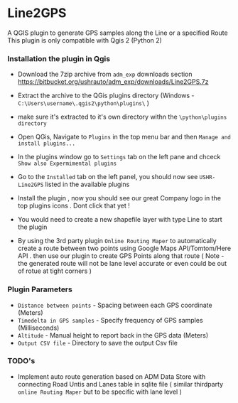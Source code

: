 # Line2GPS 
A QGIS plugin to generate GPS samples along the Line or a specified  Route 
This plugin is only compatible with Qgis 2 (Python 2)
### Installation the plugin in Qgis 

  - Download the 7zip archive from `adm_exp`  downloads section https://bitbucket.org/ushrauto/adm_exp/downloads/Line2GPS.7z
  - Extract the archive to the QGis plugins directory (Windows - `C:\Users\username\.qgis2\python\plugins\` ) 
  - make sure it's extracted to it's own directory withn the `\python\plugins directory` 
  - Open QGis, Navigate to `Plugins` in the top menu bar and then  `Manage and install plugins...`
  - In the plugins window go to `Settings` tab on the left pane and chceck `Show also Expermimental plugins`
  - Go to the `Installed` tab on the left panel, you should now see `USHR-Line2GPS` listed in the available plugins 
  - Install the plugin , now you should see our great Company logo in the top plugins icons . Dont click that yet !  
  - You would need to create a new shapefile layer with type Line to start the plugin 
  

- By using the 3rd party plugin `Online Routing Maper` to automatically create a route between two points using Google Maps API/Tomtom/Here API .
then use our plugin to create GPS Points along that route ( Note - the generated route will not be lane level accurate or even could be out of rotue at tight corners )


### Plugin Parameters
  - `Distance between points` - Spacing between each GPS coordinate (Meters)
  - `Timedelta in GPS samples` - Specify frequency of GPS samples (Milliseconds)
  - `Altitude` - Manual height to report back in the GPS data (Meters)
  - `Output CSV file` - Directory to save the output Csv file 
 

 

### TODO's  
  - Implement auto route generation based on ADM Data Store with connecting Road Untis and Lanes table in sqlite file ( similar thirdparty `online Routing Maper` but to be specific with lane level )


